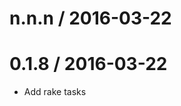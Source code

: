 
n.n.n / 2016-03-22
==================



0.1.8 / 2016-03-22
==================

  * Add rake tasks
